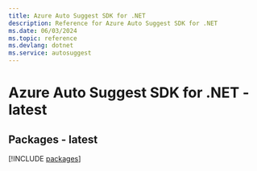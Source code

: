 ```yaml
---
title: Azure Auto Suggest SDK for .NET
description: Reference for Azure Auto Suggest SDK for .NET
ms.date: 06/03/2024
ms.topic: reference
ms.devlang: dotnet
ms.service: autosuggest
---
```

# Azure Auto Suggest SDK for .NET - latest
## Packages - latest
[!INCLUDE [packages](auto-suggest-index.md)]